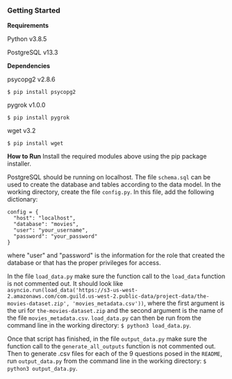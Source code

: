 ### Getting Started
**Requirements**

Python v3.8.5

PostgreSQL v13.3

**Dependencies**

psycopg2 v2.8.6

`$ pip install psycopg2`

pygrok v1.0.0

`$ pip install pygrok`

wget v3.2

`$ pip install wget`

**How to Run**
Install the required modules above using the pip package installer.

PostgreSQL should be running on localhost. The file `schema.sql` can be used to create the database and tables according to the data model. In the working directory, create the file `config.py`. In this file, add the following dictionary:
```
config = {
  "host": "localhost",
  "database": "movies",
  "user": "your_username",
  "password": "your_password"
}
```
where "user" and "password" is the information for the role that created the database or that has the proper privileges for access.

In the file `load_data.py` make sure the function call to the `load_data` function is not commented out. It should look like `asyncio.run(load_data('https://s3-us-west-2.amazonaws.com/com.guild.us-west-2.public-data/project-data/the-movies-dataset.zip', 'movies_metadata.csv'))`, where the first argument is the uri for `the-movies-dataset.zip` and the second argument is the name of the file `movies_metadata.csv`. `load_data.py` can then be run from the command line in the working directory: `$ python3 load_data.py`.

Once that script has finished, in the file `output_data.py` make sure the function call to the `generate_all_outputs` function is not commented out. Then to generate .csv files for each of the 9 questions posed in the `README`, run `output_data.py` from the command line in the working directory: `$ python3 output_data.py`.